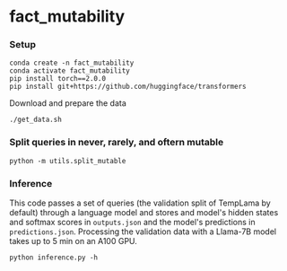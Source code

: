 # fact_mutability

### Setup

```
conda create -n fact_mutability
conda activate fact_mutability
pip install torch==2.0.0
pip install git+https://github.com/huggingface/transformers
```
Download and prepare the data
```
./get_data.sh
```

### Split queries in never, rarely, and oftern mutable

```
python -m utils.split_mutable
```


### Inference
This code passes a set of queries (the validation split of TempLama by default) through a language model and stores and model's hidden states and softmax scores in `outputs.json` and the model's predictions in `predictions.json`. Processing the validation data with a Llama-7B model takes up to 5 min on an A100 GPU.
```
python inference.py -h
```

